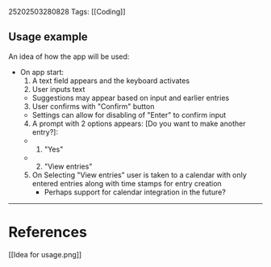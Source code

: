 25202503280828
Tags: [[Coding]]

## Usage example
An idea of how the app will be used:
- On app start: 
  1. A text field appears and the keyboard activates
  2. User inputs text
    -  Suggestions may appear based on input and earlier entries
  3. User confirms with "Confirm" button
    - Settings can allow for disabling of "Enter" to confirm input
  4. A prompt with 2 options appears: [Do you want to make another entry?]:
    - 1. "Yes"
    - 2. "View entries"
  5. On Selecting "View entries" user is taken to a calendar with only entered entries along with time stamps for entry creation
     - Perhaps support for calendar integration in the future?
---
# References
[[Idea for usage.png]]